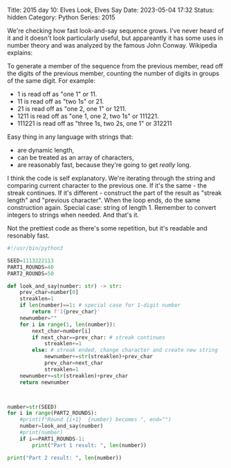 Title: 2015 day 10: Elves Look, Elves Say
Date: 2023-05-04 17:32
Status: hidden
Category: Python
Series: 2015

We're checking how fast look-and-say sequence grows. I've never heard of it and it doesn't
look particularly useful, but appareantly it has some uses in number theory and was analyzed
by the famous John Conway. Wikipedia explains:

To generate a member of the sequence from the previous member, read off the digits of the previous member, counting the number of digits in groups of the same digit. For example:

* 1 is read off as "one 1" or 11.
* 11 is read off as "two 1s" or 21.
* 21 is read off as "one 2, one 1" or 1211.
* 1211 is read off as "one 1, one 2, two 1s" or 111221.
* 111221 is read off as "three 1s, two 2s, one 1" or 312211

Easy thing in any language with strings that:

* are dynamic length,
* can be treated as an array of characters,
* are reasonably fast, because they're going to get *really* long.

I think the code is self explanatory. We're iterating through the string and
comparing current character to the previous one. If it's the same - the streak continues.
If it's different - construct the part of the result as "streak length" and "previous character".
When the loop ends, do the same construction again. Special case: string of length 1.
Remember to convert integers to strings when needed. And that's it.

Not the prettiest code as there's some repetition, but it's readable and resonably fast.


```python
#!/usr/bin/python3

SEED=1113222113
PART1_ROUNDS=40
PART2_ROUNDS=50

def look_and_say(number: str) -> str:
    prev_char=number[0]
    streaklen=1
    if len(number)==1: # special case for 1-digit number
        return f'1{prev_char}'
    newnumber=""
    for i in range(1, len(number)):
        next_char=number[i]
        if next_char==prev_char: # streak continues
            streaklen+=1
        else: # streak ended, change character and create new string
            newnumber+=str(streaklen)+prev_char
            prev_char=next_char
            streaklen=1
    newnumber+=str(streaklen)+prev_char
    return newnumber



number=str(SEED)
for i in range(PART2_ROUNDS):
    #print(f"Round {i+1}  {number} becomes ", end="")
    number=look_and_say(number)
    #print(number)
    if i==PART1_ROUNDS-1:
        print("Part 1 result: ", len(number))

print("Part 2 result: ", len(number))
```